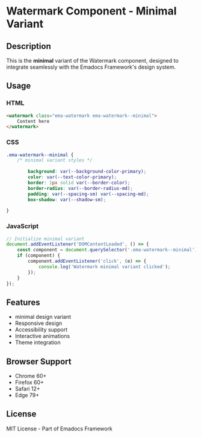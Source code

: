 # Watermark Component - Minimal Variant

## Description
This is the **minimal** variant of the Watermark component, designed to integrate seamlessly with the Emadocs Framework's design system.

## Usage

### HTML
```html
<watermark class="ema-watermark ema-watermark--minimal">
    Content here
</watermark>
```

### CSS
```css
.ema-watermark--minimal {
    /* minimal variant styles */
    
        background: var(--background-color-primary);
        color: var(--text-color-primary);
        border: 1px solid var(--border-color);
        border-radius: var(--border-radius-md);
        padding: var(--spacing-sm) var(--spacing-md);
        box-shadow: var(--shadow-sm);
    
}
```

### JavaScript
```javascript
// Initialize minimal variant
document.addEventListener('DOMContentLoaded', () => {
    const component = document.querySelector('.ema-watermark--minimal');
    if (component) {
        component.addEventListener('click', (e) => {
            console.log('Watermark minimal variant clicked');
        });
    }
});
```

## Features
- minimal design variant
- Responsive design
- Accessibility support
- Interactive animations
- Theme integration

## Browser Support
- Chrome 60+
- Firefox 60+
- Safari 12+
- Edge 79+

## License
MIT License - Part of Emadocs Framework
